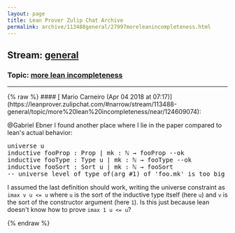 ```yaml
---
layout: page
title: Lean Prover Zulip Chat Archive 
permalink: archive/113488general/27997moreleanincompleteness.html
---
```


## Stream: [general](https://leanprover-community.github.io/archive/113488general/index.html)
### Topic: [more lean incompleteness](https://leanprover-community.github.io/archive/113488general/27997moreleanincompleteness.html)

---

<base href="https://leanprover.zulipchat.com">
{% raw %}
#### [ Mario Carneiro (Apr 04 2018 at 07:17)](https://leanprover.zulipchat.com/#narrow/stream/113488-general/topic/more%20lean%20incompleteness/near/124609074):
<p><span class="user-mention" data-user-id="110043">@Gabriel Ebner</span> I found another place where I lie in the paper compared to lean's actual behavior:</p>
<div class="codehilite"><pre><span></span>universe u
inductive fooProp : Prop | mk : ℕ → fooProp --ok
inductive fooType : Type u | mk : ℕ → fooType --ok
inductive fooSort : Sort u | mk : ℕ → fooSort
-- universe level of type_of(arg #1) of &#39;foo.mk&#39; is too big for the corresponding inductive datatype
</pre></div>


<p>I assumed the last definition should work, writing the universe constraint as <code>imax v u &lt;= u</code> where <code>u</code> is the sort of the inductive type itself (here <code>u</code>) and <code>v</code> is the sort of the constructor argument (here <code>1</code>). Is this just because lean doesn't know how to prove <code>imax 1 u &lt;= u</code>?</p>


{% endraw %}
